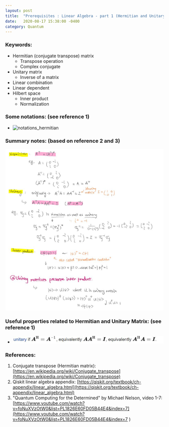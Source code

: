 ```yaml
---
layout: post
title:  "Prerequisites : Linear Algebra - part 1 (Hermitian and Unitary Matrix)"
date:   2020-08-17 15:38:00 -0400
category: Quantum 
---
```


### Keywords:

- Hermitian (conjugate transpose) matrix  
  - Transpose operation
  - Complex conjugate 
- Unitary matrix
  - Inverse of a matrix
- Linear combination 
- Linear dependent 
- Hilbert space
  - Inner product
  - Normalization

### Some notations:  (see reference 1)

- ![notations_hermitian](https://user-images.githubusercontent.com/26306522/90438257-ade45400-e0a1-11ea-81e3-ab4ec2b56bd6.JPG)

### Summary notes: (based on reference 2 and 3)

![linear_alge_1.jpg](https://github.com/Peiqi-Hu/ChangBai/blob/master/blog-Quantum/assets/images/linear_alge_1.JPG)

### Useful properties related to Hermitian and Unitary Matrix: (see reference 1)

- ![hermitian_unitary_property.jpg](https://github.com/Peiqi-Hu/ChangBai/blob/master/blog-Quantum/assets/images/hermitian_unitary_property.JPG)



### References: 

1. Conjugate transpose (Hermitian matrix): [https://en.wikipedia.org/wiki/Conjugate_transpose](https://en.wikipedia.org/wiki/Conjugate_transpose)
2. Qiskit linear algebra appendix:  [https://qiskit.org/textbook/ch-appendix/linear_algebra.html](https://qiskit.org/textbook/ch-appendix/linear_algebra.html)
3. "Quantum Computing for the Determined" by Michael Nelson, video 1-7: [https://www.youtube.com/watch?v=foNuXVzOtW0&list=PL1826E60FD05B44E4&index=7](https://www.youtube.com/watch?v=foNuXVzOtW0&list=PL1826E60FD05B44E4&index=7 ) 


